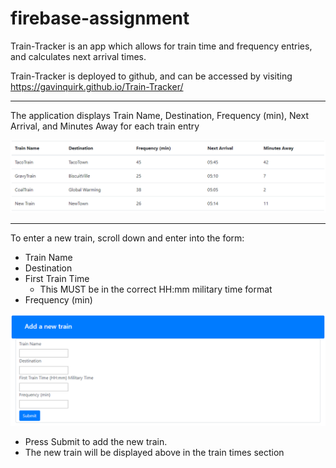 # firebase-assignment
Train-Tracker is an app which allows for train time and frequency entries, and calculates next arrival times.

Train-Tracker is deployed to github, and can be accessed by visiting https://gavinquirk.github.io/Train-Tracker/

<hr>

The application displays Train Name, Destination, Frequency (min), Next Arrival, and Minutes Away for each train entry

<img src='./assets/images/readme-images/train-display.png'>

<hr>

To enter a new train, scroll down and enter into the form: 
  * Train Name
  * Destination
  * First Train Time
    - This MUST be in the correct HH:mm military time format
  * Frequency (min)

  <img src='./assets/images/readme-images/new-train-form.png'>

  * Press Submit to add the new train.
  * The new train will be displayed above in the train times section

